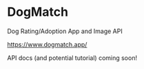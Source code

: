 # DogMatch
Dog Rating/Adoption App and Image API

https://www.dogmatch.app/

API docs (and potential tutorial) coming soon!
